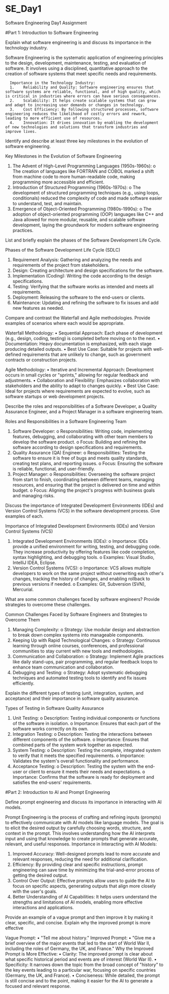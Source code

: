 # SE_Day1
Software Engineering Day1 Assignment

#Part 1: Introduction to Software Engineering

Explain what software engineering is and discuss its importance in the technology industry.

Software Engineering is the systematic application of engineering principles to the design, development, maintenance, testing, and evaluation of software. It involves using a disciplined, quantitative approach to the creation of software systems that meet specific needs and requirements.

      Importance in the Technology Industry:
      1.	Reliability and Quality: Software engineering ensures that software systems are reliable, functional, and of high quality, which is critical in industries where errors can have serious consequences.
      2.	Scalability: It helps create scalable systems that can grow and adapt to increasing user demands or changes in technology.
      3.	Cost Efficiency: By following structured processes, software engineering reduces the likelihood of costly errors and rework, leading to more efficient use of resources.
      4.	Innovation: It drives innovation by enabling the development of new technologies and solutions that transform industries and improve lives.



Identify and describe at least three key milestones in the evolution of software engineering.

Key Milestones in the Evolution of Software Engineering
1.	The Advent of High-Level Programming Languages (1950s-1960s):
o	The creation of languages like FORTRAN and COBOL marked a shift from machine code to more human-readable code, making programming more accessible and efficient.
2.	Introduction of Structured Programming (1960s-1970s):
o	The development of structured programming techniques (e.g., using loops, conditionals) reduced the complexity of code and made software easier to understand, test, and maintain.
3.	Emergence of Object-Oriented Programming (1980s-1990s):
o	The adoption of object-oriented programming (OOP) languages like C++ and Java allowed for more modular, reusable, and scalable software development, laying the groundwork for modern software engineering practices.


List and briefly explain the phases of the Software Development Life Cycle.

Phases of the Software Development Life Cycle (SDLC)
1.	Requirement Analysis: Gathering and analyzing the needs and requirements of the project from stakeholders.
2.	Design: Creating architecture and design specifications for the software.
3.	Implementation (Coding): Writing the code according to the design specifications.
4.	Testing: Verifying that the software works as intended and meets all requirements.
5.	Deployment: Releasing the software to the end-users or clients.
6.	Maintenance: Updating and refining the software to fix issues and add new features as needed.


Compare and contrast the Waterfall and Agile methodologies. Provide examples of scenarios where each would be appropriate.

Waterfall Methodology:
•	Sequential Approach: Each phase of development (e.g., design, coding, testing) is completed before moving on to the next.
•	Documentation: Heavy documentation is emphasized, with each stage producing detailed outputs.
•	Best Use Case: Suitable for projects with well-defined requirements that are unlikely to change, such as government contracts or construction projects.

Agile Methodology:
•	Iterative and Incremental Approach: Development occurs in small cycles or "sprints," allowing for regular feedback and adjustments.
•	Collaboration and Flexibility: Emphasizes collaboration with stakeholders and the ability to adapt to changes quickly.
•	Best Use Case: Ideal for projects where requirements are expected to evolve, such as software startups or web development projects.


Describe the roles and responsibilities of a Software Developer, a Quality Assurance Engineer, and a Project Manager in a software engineering team.

Roles and Responsibilities in a Software Engineering Team
1.	Software Developer:
o	Responsibilities: Writing code, implementing features, debugging, and collaborating with other team members to develop the software product.
o	Focus: Building and refining the software according to design specifications and requirements.
2.	Quality Assurance (QA) Engineer:
o	Responsibilities: Testing the software to ensure it is free of bugs and meets quality standards, creating test plans, and reporting issues.
o	Focus: Ensuring the software is reliable, functional, and user-friendly.
3.	Project Manager:
o	Responsibilities: Overseeing the software project from start to finish, coordinating between different teams, managing resources, and ensuring that the project is delivered on time and within budget.
o	Focus: Aligning the project's progress with business goals and managing risks.

Discuss the importance of Integrated Development Environments (IDEs) and Version Control Systems (VCS) in the software development process. Give examples of each.

Importance of Integrated Development Environments (IDEs) and Version Control Systems (VCS)
1.	Integrated Development Environments (IDEs):
o	Importance: IDEs provide a unified environment for writing, testing, and debugging code. They increase productivity by offering features like code completion, syntax highlighting, and debugging tools.
o	Examples: Visual Studio, IntelliJ IDEA, Eclipse.
2.	Version Control Systems (VCS):
o	Importance: VCS allows multiple developers to work on the same project without overwriting each other's changes, tracking the history of changes, and enabling rollback to previous versions if needed.
o	Examples: Git, Subversion (SVN), Mercurial.



What are some common challenges faced by software engineers? Provide strategies to overcome these challenges.

Common Challenges Faced by Software Engineers and Strategies to Overcome Them
1.	Managing Complexity:
o	Strategy: Use modular design and abstraction to break down complex systems into manageable components.
2.	Keeping Up with Rapid Technological Changes:
o	Strategy: Continuous learning through online courses, conferences, and professional communities to stay current with new tools and methodologies.
3.	Communication and Collaboration:
o	Strategy: Implement Agile practices like daily stand-ups, pair programming, and regular feedback loops to enhance team communication and collaboration.
4.	Debugging and Testing:
o	Strategy: Adopt systematic debugging techniques and automated testing tools to identify and fix issues efficiently.


Explain the different types of testing (unit, integration, system, and acceptance) and their importance in software quality assurance.

Types of Testing in Software Quality Assurance
1.	Unit Testing:
o	Description: Testing individual components or functions of the software in isolation.
o	Importance: Ensures that each part of the software works correctly on its own.
2.	Integration Testing:
o	Description: Testing the interactions between different components of the software.
o	Importance: Ensures that combined parts of the system work together as expected.
3.	System Testing:
o	Description: Testing the complete, integrated system to verify that it meets the specified requirements.
o	Importance: Validates the system's overall functionality and performance.
4.	Acceptance Testing:
o	Description: Testing the system with the end-user or client to ensure it meets their needs and expectations.
o	Importance: Confirms that the software is ready for deployment and satisfies the end-users' requirements.


#Part 2: Introduction to AI and Prompt Engineering


Define prompt engineering and discuss its importance in interacting with AI models.

Prompt Engineering is the process of crafting and refining inputs (prompts) to effectively communicate with AI models like language models. The goal is to elicit the desired output by carefully choosing words, structure, and context in the prompt. This involves understanding how the AI interprets input and using that knowledge to create prompts that generate accurate, relevant, and useful responses.
Importance in Interacting with AI Models:
1.	Improved Accuracy: Well-designed prompts lead to more accurate and relevant responses, reducing the need for additional clarification.
2.	Efficiency: By providing clear and specific instructions, prompt engineering can save time by minimizing the trial-and-error process of getting the desired output.
3.	Control Over Output: Effective prompts allow users to guide the AI to focus on specific aspects, generating outputs that align more closely with the user's goals.
4.	Better Understanding of AI Capabilities: It helps users understand the strengths and limitations of AI models, enabling more effective interactions and applications.


Provide an example of a vague prompt and then improve it by making it clear, specific, and concise. Explain why the improved prompt is more effective

Vague Prompt:
•	"Tell me about history."
Improved Prompt:
•	"Give me a brief overview of the major events that led to the start of World War II, including the roles of Germany, the UK, and France."
Why the Improved Prompt is More Effective:
•	Clarity: The improved prompt is clear about what specific historical period and events are of interest (World War II).
•	Specificity: It narrows down the topic from the broad concept of "history" to the key events leading to a particular war, focusing on specific countries (Germany, the UK, and France).
•	Conciseness: While detailed, the prompt is still concise and to the point, making it easier for the AI to generate a focused and relevant response.

